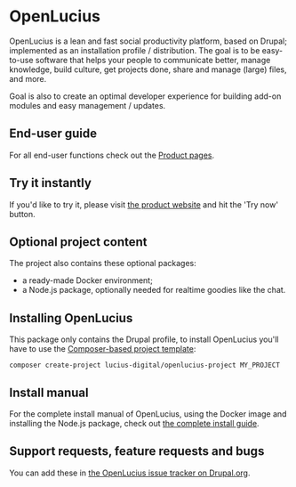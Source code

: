 # OpenLucius
OpenLucius is a lean and fast social productivity platform, based on Drupal; implemented as an installation profile / distribution. The goal is to be easy-to-use software that helps your people to communicate better, manage knowledge, build culture, get projects done, share and manage (large) files, and more.

Goal is also to create an optimal developer experience for building add-on modules and easy management / updates.

## End-user guide
For all end-user functions check out the [Product pages](https://www.getlucius.com/en/product/groups-channels).

## Try it instantly
If you'd like to try it, please visit [the product website](https://www.getlucius.com) and hit the 'Try now' button.

## Optional project content
The project also contains these optional packages:
- a ready-made Docker environment;
- a Node.js package, optionally needed for realtime goodies like the chat.

## Installing OpenLucius
This package only contains the Drupal profile, to install OpenLucius you'll have to use the [Composer-based project template](https://github.com/lucius-digital/openlucius):

```
composer create-project lucius-digital/openlucius-project MY_PROJECT
```

## Install manual
For the complete install manual of OpenLucius, using the Docker image and installing the Node.js package, check out [the complete install guide](https://www.getlucius.com/en/product/open-source-install-guide).

## Support requests, feature requests and bugs
You can add these in [the OpenLucius issue tracker on Drupal.org](https://www.drupal.org/project/issues/openlucius).

